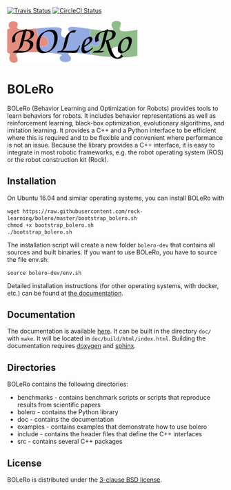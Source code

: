 [![Travis Status](https://travis-ci.org/rock-learning/bolero.svg?branch=master)](https://travis-ci.org/rock-learning/bolero)
[![CircleCI Status](https://circleci.com/gh/rock-learning/bolero/tree/master.svg?style=shield&circle-token=:circle-token)](https://circleci.com/gh/rock-learning/bolero)

<img width="60%" src="doc/source/_static/logo.png" />

# BOLeRo

BOLeRo (Behavior Learning and Optimization for Robots) provides tools to learn
behaviors for robots. It includes behavior representations as well as
reinforcement learning, black-box optimization, evolutionary algorithms, and
imitation learning. It provides a C++ and a Python interface to be efficient
where this is required and to be flexible and convenient where performance is
not an issue. Because the library provides a C++ interface, it is easy to
integrate in most robotic frameworks, e.g. the robot operating system (ROS) or
the robot construction kit (Rock).

## Installation

On Ubuntu 16.04 and similar operating systems, you can install BOLeRo with

    wget https://raw.githubusercontent.com/rock-learning/bolero/master/bootstrap_bolero.sh
    chmod +x bootstrap_bolero.sh
    ./bootstrap_bolero.sh

The installation script will create a new folder `bolero-dev` that contains
all sources and built binaries. If you want to use BOLeRo, you have to source
the file env.sh:

    source bolero-dev/env.sh

Detailed installation instructions (for other operating systems, with docker,
etc.) can be found at
[the documentation](https://rock-learning.github.io/bolero/installation.html).

## Documentation

The documentation is available [here](https://rock-learning.github.io/bolero).
It can be built in the directory `doc/` with `make`. It will be located
in `doc/build/html/index.html`. Building the documentation requires
[doxygen](http://www.stack.nl/~dimitri/doxygen/) and
[sphinx](http://sphinx-doc.org/).

## Directories

BOLeRo contains the following directories:

* benchmarks - contains benchmark scripts or scripts that reproduce results
  from scientific papers
* bolero - contains the Python library
* doc - contains the documentation
* examples - contains examples that demonstrate how to use bolero
* include - contains the header files that define the C++ interfaces
* src - contains several C++ packages

## License

BOLeRo is distributed under the
[3-clause BSD license](https://opensource.org/licenses/BSD-3-Clause).
